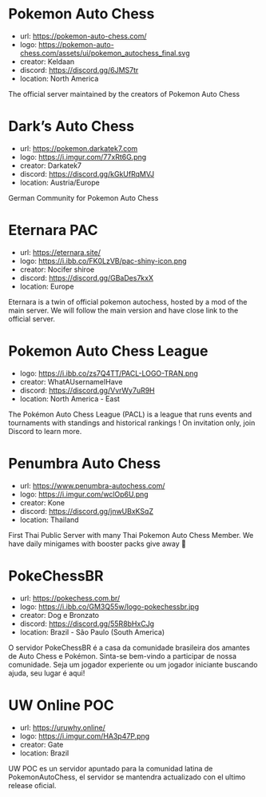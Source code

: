 # Pokemon Auto Chess

- url: https://pokemon-auto-chess.com/
- logo: https://pokemon-auto-chess.com/assets/ui/pokemon_autochess_final.svg
- creator: Keldaan
- discord: https://discord.gg/6JMS7tr
- location: North America

The official server maintained by the creators of Pokemon Auto Chess

# Dark’s Auto Chess

- url: https://pokemon.darkatek7.com
- logo: https://i.imgur.com/77xRt6G.png
- creator: Darkatek7
- discord: https://discord.gg/kGkUfRqMVJ
- location: Austria/Europe

German Community for Pokemon Auto Chess

# Eternara PAC

- url: https://eternara.site/
- logo: https://i.ibb.co/FK0LzVB/pac-shiny-icon.png
- creator: Nocifer shiroe
- discord: https://discord.gg/GBaDes7kxX
- location: Europe

Eternara is a twin of official pokemon autochess, hosted by a mod of the main server. We will follow the main version and have close link to the official server.

# Pokemon Auto Chess League

- logo: https://i.ibb.co/zs7Q4TT/PACL-LOGO-TRAN.png
- creator: WhatAUsernameIHave
- discord: https://discord.gg/VvrWy7uR9H
- location: North America - East

The Pokémon Auto Chess League (PACL) is a league that runs events and tournaments with standings and historical rankings ! On invitation only, join Discord to learn more.

# Penumbra Auto Chess

- url: https://www.penumbra-autochess.com/
- logo: https://i.imgur.com/wclOp6U.png
- creator: Kone
- discord: https://discord.gg/jnwUBxKSqZ
- location: Thailand

First Thai Public Server with many Thai Pokemon Auto Chess Member. We have daily minigames with booster packs give away 🎴

# PokeChessBR

- url: https://pokechess.com.br/
- logo: https://i.ibb.co/GM3Q55w/logo-pokechessbr.jpg
- creator: Dog e Bronzato
- discord: https://discord.gg/55R8bHxCJg
- location: Brazil - São Paulo (South America)

O servidor PokeChessBR é a casa da comunidade brasileira dos amantes de Auto Chess e Pokémon. Sinta-se bem-vindo a participar de nossa comunidade. Seja um jogador experiente ou um jogador iniciante buscando ajuda, seu lugar é aqui!

#  UW Online POC

- url: https://uruwhy.online/
- logo: https://i.imgur.com/HA3p47P.png
- creator: Gate
- location: Brazil

UW POC es un servidor apuntado para la comunidad latina de PokemonAutoChess, el servidor se mantendra actualizado con el ultimo release oficial.